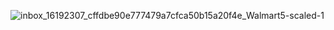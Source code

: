 
![inbox_16192307_cffdbe90e777479a7cfca50b15a20f4e_Walmart5-scaled-1](https://github.com/PMikhail1681/PET_Projects/assets/136488242/629b4936-1c09-43e4-83df-c588fd323ccf)

